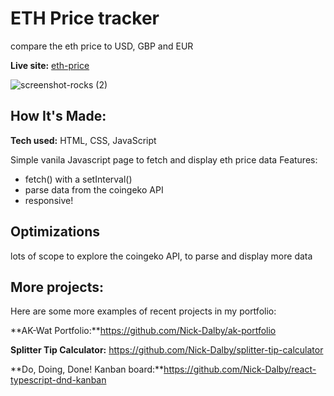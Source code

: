# ETH Price tracker

compare the eth price to USD, GBP and EUR

**Live site:** [eth-price](https://super-dieffenbachia-a7efbd.netlify.app)

![screenshot-rocks (2)](https://user-images.githubusercontent.com/99472735/195986571-690faae4-7b71-4ded-bad0-209906d40aeb.jpeg)

## How It's Made:

**Tech used:** HTML, CSS, JavaScript

Simple vanila Javascript page to fetch and display eth price data
Features:

- fetch() with a setInterval()
- parse data from the coingeko API
- responsive!

## Optimizations

lots of scope to explore the coingeko API, to parse and display more data


## More projects:

Here are some more examples of recent projects in my portfolio:

**AK-Wat Portfolio:**https://github.com/Nick-Dalby/ak-portfolio

**Splitter Tip Calculator:** https://github.com/Nick-Dalby/splitter-tip-calculator

**Do, Doing, Done! Kanban board:**https://github.com/Nick-Dalby/react-typescript-dnd-kanban


